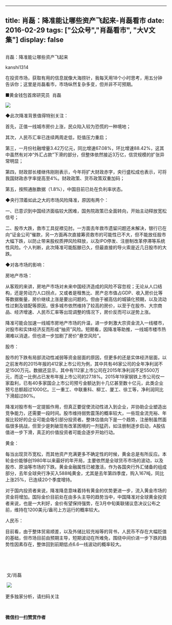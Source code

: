 
---
title:  肖磊：降准能让哪些资产飞起来-肖磊看市
date: 2016-02-29
tags: ["公众号","肖磊看市", "大V文集"]
display: false
---


## 



肖磊：降准能让哪些资产飞起来




kanshi1314




在投资市场，获取有用的信息就像大海捞针，我每天用18个小时思考，用五分钟告诉你；这里是肖磊看市，市场纵然复杂多变，但并非不可预期。


■黄金钱包首席研究员 &nbsp;肖磊

<img data-s="300,640" data-type="jpeg" src="http://mmbiz.qpic.cn/mmbiz/rIYcHn0KrPTG6mt85PhMYsKqyIOKbx4wE4xuyE16dINAxrYPHAnd6U7XpwI9wA9lrNht9ViaRY3b1a06nFAQMdQ/0?wx_fmt=jpeg" data-ratio="0.7866666666666666" data-w="300"/>

◆此次降准背景值得特别关注：

首先，正值一线城市房价上涨，民众陷入较为恐慌的一种境地；

其次，人民币汇率已连续两周走低，贬值压力重启；

第三，一月份社融增量3.42万亿元，同比增速67.08%，环比增速88.42%，这其中虽然有对冲“外汇占款”下滑的部分，但整体依然接近3万亿，信贷规模的扩张异常明显；

第四，财政部长楼继伟刚刚表示，今年将扩大财政赤字，央行盛松成也表示，可将我国财政赤字率提高至4%。财政政策、货币政策双重加码；

第五，按照通胀数据（1.8%），中国目前已处在负利率状态。

◆央行顶着如此之大的市场风险降准，原因有两个：

一、已意识到中国经济面临较大困难，国务院政策已全面转向，开始主动释放宽松信号；

二、股市大跌，救市工具捉襟见肘。一方面去年救市遗留问题还未解决，银行已在向“证金公司”催款，另一方面再次直接筹资救市的可能性已不大，但不能放任股市大幅下跌，以防止带来股权质押风险释放，以及IPO停发、注册制改革停滞等系统性风险。个人判断，此次降准可能酝酿已久，但最直接的导火索是近几日股市的大跌。

◆对各市场的影响：

房地产市场：

从客观的来讲，房地产市场对未来中国经济造成的风险不容忽视；无论从人口结构，还是劳动力人口拐点，又或者是租售比、房产总市值占GDP、收入房价比等等数据衡量，房价继续上涨是要出问题的。但由于被高估的城镇化预期，以及流动性过剩及错配等原因，很多城市依然维持了较高的房价，以至于在股市、大宗商品、经济增速、人民币汇率等出现调整的情况下，房价反而可以逆势上涨。

降准可能会加速一线城市房地产市场的升温，进一步刺激大宗资金流入一线楼市，对股市和实体经济反而形成“抽资”风险。短期看，因降准等助推，一线城市楼市热潮难以消退，但也进一步加剧了房价“悬空风险”。

股市：

股市的下跌有局部流动性减弱等资金层面的原因，但更多的还是实体经济层面，以之前发布的2015年报的412家上市公司为例，其中共有46家公司的全年净利润不足1500万元。数据还显示，其中有112家上市公司在2015年净利润不足5500万元，而这一比例占已发布年报上市公司的27.18%。2015年19家钢铁上市公司仅一家盈利，已有40多家国企上市公司预亏金额达到十几亿甚至数十亿元，此类企业预亏总额超过1000亿。三一重工、中联重科、柳工、厦工、徐工等，净利润同比下滑超过80%。

降准对股市有一定提振作用，但真正要促使流动性进入到企业，并协助企业塑造出竞争能力，还需要一段时间。股市维持弱势震荡的概率较大，一些现金流充裕、年报比较好的企业可能会吸引部分投资者。整体估值向下是一个趋势，注册制虽然面临很多挑战，但至少是刺破现有改革困境的一剂猛药，如注册制逐步启动，A股估值进一步下滑，真正的价值投资者可能会逐步开始行动。

黄金：

每当出现货币宽松，而其他资产充满更多不确定性的时候，黄金总是有所反应。本轮金价能够创1980年以来最好的年开局，主要依然是全球货币市场的波动，以及股市、原油等市场的下跌。黄金金融属性已被激活，作为各国央行外汇储备的组成部分，去年全球央行净买入588吨黄金，尤其是去年第四季度，购入167吨，同比上涨25%，已连续20个季度增持。

对于国内投资者来说，降准降息意味着持有黄金的优势更进一步，流入黄金市场的资金将增加。国际金价目前处在由多头主导的趋势当中，中国降准对全球黄金投资者来说，也是一大利好，金价有望保持强势，在3月中旬美联储议息决议公布之前，维持在1200美元/盎司上方运行的概率较大。

人民币：

目前看，由于整体贸易顺差，以及外储比较充裕等的背书，人民币不存在大幅贬值的基础，但市场目前由预期主导，短期波动在所难免，围绕中间价进一步下跌的趋势性因素存在，整体回到前期低点6.6一线波动的概率较大。



&nbsp;

&nbsp;

&nbsp;文/肖磊







&nbsp;<img data-s="300,640" data-type="png" src="http://mmbiz.qpic.cn/mmbiz/rIYcHn0KrPQLCMgr8upEGB7v07MSYgD7VRIia6iaZYL789DVroJlGyJbaNha61iaaCYDSRZIDjUdiaWUpDNgKysObg/0?wx_fmt=png" data-ratio="1" data-w="129"/>

更多独家分析，请扫码关注



&nbsp;






**微信扫一扫赞赏作者**













